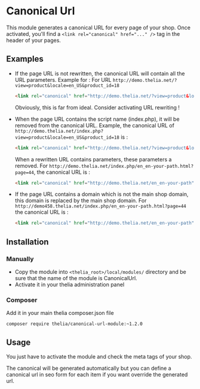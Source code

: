# Canonical Url

This module generates a canonical URL for every page of your shop. Once activated, you'll find a `<link rel="canonical" href="..." />` tag in the header of your pages.

## Examples

- If the page URL is not rewritten, the canonical URL will contain all the URL parameters. Example for : For URL ```http://demo.thelia.net/?view=product&locale=en_US&product_id=18```
    ```html
    <link rel="canonical" href="http://demo.thelia.net/?view=product&locale=en_US&product_id=18" />
    ```
    Obviously, this is far from ideal. Consider activating URL rewriting !

- When the page URL contains the script name (index.php), it will be removed from the canonical URL. Example, the canonical URL of ```http://demo.thelia.net/index.php?view=product&locale=en_US&product_id=18``` is :
    ```html
    <link rel="canonical" href="http://demo.thelia.net/?view=product&locale=en_US&product_id=18" />
    ```
    
    When a rewritten URL contains parameters, these parameters a removed. For ```http://demo.thelia.net/index.php/en_en-your-path.html?page=44```, the canonical URL is :
    ```html
    <link rel="canonical" href="http://demo.thelia.net/en_en-your-path" />
    ```

- If the page URL contains a domain which is not the main shop domain, this domain is replaced by the main shop domain. For ```http://demo458.thelia.net/index.php/en_en-your-path.html?page=44``` the canonical URL is :
    ```html
    <link rel="canonical" href="http://demo.thelia.net/en_en-your-path" />
    ```

## Installation

### Manually

* Copy the module into ```<thelia_root>/local/modules/``` directory and be sure that the name of the module is CanonicalUrl.
* Activate it in your thelia administration panel

### Composer

Add it in your main thelia composer.json file

```
composer require thelia/canonical-url-module:~1.2.0
```

## Usage

You just have to activate the module and check the meta tags of your shop.

The canonical will be generated automatically but you can define a canonical url in seo form for each item if you want override the generated url.